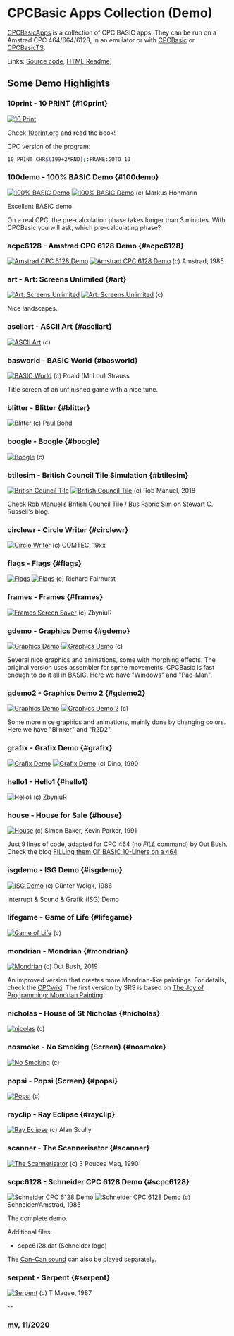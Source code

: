 # CPCBasic Apps Collection (Demo)

[CPCBasicApps](https://benchmarko.github.io/CPCBasicApps/) is a collection of CPC BASIC apps.
They can be run on a Amstrad CPC 464/664/6128, in an emulator or with
[CPCBasic](https://benchmarko.github.io/CPCBasic/) or [CPCBasicTS](https://benchmarko.github.io/CPCBasicTS/).

Links:
[Source code](https://github.com/benchmarko/CPCBasicApps/),
[HTML Readme](https://github.com/benchmarko/CPCBasicApps/#readme),

## Some Demo Highlights

### 10print - 10 PRINT {#10print}

[![10 Print](./img/10print.png)](../../dist/index.html?database=apps&example=demo/10print)

Check [10print.org](https://10print.org/) and read the book!

CPC version of the program:

```bash
10 PRINT CHR$(199+2*RND);:FRAME:GOTO 10
```

### 100demo - 100% BASIC Demo {#100demo}

[![100% BASIC Demo](./img/100demo.png)](../../dist/index.html?database=apps&example=demo/100demo)
[![100% BASIC Demo](./img/100demo2.png)](../../dist/index.html?database=apps&example=demo/100demo&input=%0d) (c) Markus Hohmann

Excellent BASIC demo.

On a real CPC, the pre-calculation phase takes longer than 3 minutes. With CPCBasic you will ask, which pre-calculating phase?

### acpc6128 - Amstrad CPC 6128 Demo {#acpc6128}

[![Amstrad CPC 6128 Demo](./img/acpc6128.png)](../../dist/index.html?database=apps&example=demo/acpc6128)
[![Amstrad CPC 6128 Demo](./img/acpc6128_2.png)](../../dist/index.html?database=apps&example=demo/acpc6128) (c) Amstrad, 1985

### art - Art: Screens Unlimited {#art}

[![Art: Screens Unlimited](./img/art.png)](../../dist/index.html?database=apps&example=demo/art&input=11)
[![Art: Screens Unlimited](./img/art2.png)](../../dist/index.html?database=apps&example=demo/art&input=2) (c)

Nice landscapes.

### asciiart - ASCII Art {#asciiart}

[![ASCII Art](./img/asciiart.png)](../../dist/index.html?database=apps&example=demo/asciiart) (c)

### basworld - BASIC World {#basworld}

[![BASIC World](./img/basworld.png)](../../dist/index.html?database=apps&example=demo/basworld) (c) Roald (Mr.Lou) Strauss

Title screen of an unfinished game with a nice tune.

### blitter - Blitter {#blitter}

[![Blitter](./img/blitter.png)](../../dist/index.html?database=apps&example=demo/blitter) (c) Paul Bond

### boogle - Boogle {#boogle}

[![Boogle](./img/boogle.png)](../../dist/index.html?database=apps&example=demo/boogle) (c)

### btilesim - British Council Tile Simulation {#btilesim}

[![British Council Tile](./img/btilesim.png)](../../dist/index.html?database=apps&example=demo/btilesim)
[![British Council Tile](./img/btilesim2.png)](../../dist/index.html?database=apps&example=demo/btilesim) (c) Rob Manuel, 2018

Check [Rob Manuel’s British Council Tile / Bus Fabric Sim](https://scruss.com/blog/2018/06/10/rob-manuels-british-council-tile-bus-fabric-sim/) on Stewart C. Russell's blog.

### circlewr - Circle Writer {#circlewr}

[![Circle Writer](./img/circlewr.png)](../../dist/index.html?database=apps&example=demo/circlewr) (c) COMTEC, 19xx

### flags - Flags {#flags}

[![Flags](./img/flags.png)](../../dist/index.html?database=apps&example=demo/flags&input=1%0d)
[![Flags](./img/flags2.png)](../../dist/index.html?database=apps&example=demo/flags&input=2%0d) (c) Richard Fairhurst

### frames - Frames {#frames}

[![Frames Screen Saver](./img/frames.png)](../../dist/index.html?database=apps&example=demo/frames) (c) ZbyniuR

### gdemo - Graphics Demo {#gdemo}

[![Graphics Demo](./img/gdemo.png)](../../dist/index.html?database=apps&example=demo/gdemo&input=A)
[![Graphics Demo](./img/gdemo1_2.png)](../../dist/index.html?database=apps&example=demo/gdemo&input=E) (c)

Several nice graphics and animations, some with morphing effects. The original version uses assembler for sprite movements. CPCBasic is fast enough to do it all in BASIC.
Here we have "Windows" and "Pac-Man".

### gdemo2 - Graphics Demo 2 {#gdemo2}

[![Graphics Demo](./img/gdemo2.png)](../../dist/index.html?database=apps&example=demo/gdemo2&input=C)
[![Graphics Demo 2](./img/gdemo2_2.png)](../../dist/index.html?database=apps&example=demo/gdemo2&input=F) (c)

Some more nice graphics and animations, mainly done by changing colors.
Here we have "Blinker" and "R2D2".

### grafix - Grafix Demo {#grafix}

[![Grafix Demo](./img/grafix.png)](../../dist/index.html?database=apps&example=demo/grafix)
[![Grafix Demo](./img/grafix2.png)](../../dist/index.html?database=apps&example=demo/grafix) (c) Dino, 1990

### hello1 - Hello1 {#hello1}

[![Hello1](./img/hello1.png)](../../dist/index.html?database=apps&example=demo/hello1) (c) ZbyniuR

### house - House for Sale {#house}

[![House](./img/house.png)](../../dist/index.html?database=apps&example=demo/house) (c) Simon Baker, Kevin Parker, 1991

Just 9 lines of code, adapted for CPC 464 (no *FILL* command) by Out Bush.
Check the blog [FILLing them Ol'​ BASIC 10-Liners on a 464](https://www.linkedin.com/pulse/filling-them-ol-basic-10-liners-464-out-bush/).

### isgdemo - ISG Demo {#isgdemo}

[![ISG Demo](./img/isgdemo.png)](../../dist/index.html?database=apps&example=demo/isgdemo) (c) Günter Woigk, 1986

Interrupt & Sound & Grafik (ISG) Demo

### lifegame - Game of Life {#lifegame}

[![Game of Life](./img/lifegame.png)](../../dist/index.html?database=apps&example=demo/lifegame) (c)

### mondrian - Mondrian {#mondrian}

[![Mondrian](./img/mondrian.png)](../../dist/index.html?database=apps&example=demo/mondrian) (c) Out Bush, 2019

An improved version that creates more Mondrian-like paintings. For details, check the [CPCwiki](https://www.cpcwiki.eu/forum/programming/mondrian-next-try-to-get-a-topic/). The first version by SRS is based on [The Joy of Programming: Mondrian Painting](https://www.youtube.com/watch?v=FUp3SffxPzw).

### nicholas - House of St Nicholas {#nicholas}

[![nicolas](./img/nicholas.png)](../../dist/index.html?database=apps&example=demo/nicholas) (c)

### nosmoke - No Smoking (Screen) {#nosmoke}

[![No Smoking](./img/nosmoke.png)](../../dist/index.html?database=apps&example=demo/nosmoke) (c)

### popsi - Popsi (Screen) {#popsi}

[![Popsi](./img/popsi.png)](../../dist/index.html?database=apps&example=demo/popsi) (c)

### rayclip - Ray Eclipse {#rayclip}

[![Ray Eclipse](./img/rayclip.png)](../../dist/index.html?database=apps&example=demo/rayclip) (c) Alan Scully

### scanner - The Scannerisator {#scanner}

[![The Scannerisator](./img/scanner.png)](../../dist/index.html?database=apps&example=demo/scanner) (c) 3 Pouces Mag, 1990

### scpc6128 - Schneider CPC 6128 Demo {#scpc6128}

[![Schneider CPC 6128 Demo](./img/scpc6128.png)](../../dist/index.html?database=apps&example=demo/scpc6128)
[![Schneider CPC 6128 Demo](./img/scpc6128m.png)](../../dist/index.html?database=apps&example=demo/scpc6128)
(c) Schneider/Amstrad, 1985

The complete demo.

Additional files:

- scpc6128.dat (Schneider logo)

The [Can-Can sound](../../dist/index.html?database=apps&example=music/cancan) can also be played separately.

### serpent - Serpent {#serpent}

[![Serpent](./img/serpent.png)](../../dist/index.html?database=apps&example=demo/serpent) (c) T Magee, 1987

--

### **mv, 11/2020**
